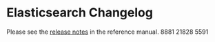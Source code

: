 # Elasticsearch Changelog

Please see the [release notes](https://www.elastic.co/guide/en/elasticsearch/reference/current/es-release-notes.html) in the reference manual.
8881
21828
5591
